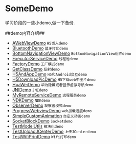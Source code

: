 # SomeDemo
学习阶段的一些小demo,做一下备份.

##demo内容介绍##

* [AWebViewDemo](./AWebViewDemo)  `H5嵌入demo`
* [BluetoothDemo](./BluetoothDemo)  `蓝牙打印demo`
* [BottomNavigationViewDemo](./BottomNavigationViewDemo)  `BottomNavigationView组件demo`
* [ExecutorServiceDemo](./ExecutorServiceDemo)  `线程池demo`
* [FactoryDemo](./FactoryDemo)  `工厂模式demo`
* [GetClassDemo](./GetClassDemo)  `反射demo`
* [H5AndAppDemo](./H5AndAppDemo)  `H5和Android交互demo`
* [H5DownloadPicDemo](./H5DownloadPicDemo)  `H5下载web中图片demo`
* [HuaWeiDemo](./HuaWeiDemo)  `华为隐藏或者显示虚拟导航demo`
* [JNIDemo](./JNIDemo)  `JNIdemo`
* [MyRemoteServiceDemo](./MyRemoteServiceDemo)  `远程服务demo`
* [NDKDemo](./NDKDemo)  `NDKdemo`
* [ObserverDemo](./ObserverDemo)  `观察者模式demo`
* [ProgressWebviewDemo](./ProgressWebviewDemo)  `web加载进度demo`
* [SimpleCustomAnimation](./SimpleCustomAnimation)  `自定义动画demo`
* [SocketBlockDemo](./SocketBlockDemo)  `Socketdemo`
* [TestModelUtils](./TestModelUtils)  `模块化demo`
* [TestUploadJCenterDemo](./TestUploadJCenterDemo)  `上传JCenterdemo`
* [TestWifiPrintDemo](./TestWifiPrintDemo)  `Wifi打印demo`
